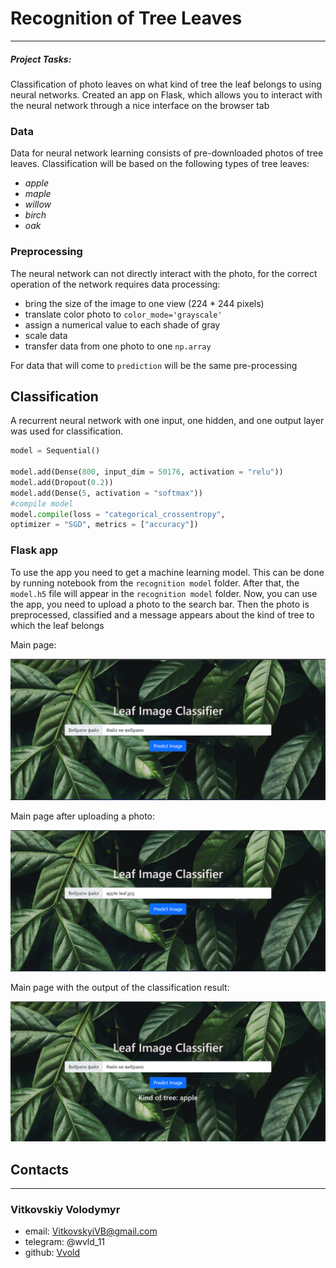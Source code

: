 # Recognition of Tree Leaves
____

##### Project Tasks:
Classification of photo leaves on what kind of tree the leaf belongs to using neural networks.
Created an app on Flask, which allows you to interact with the neural network through a nice interface on the browser tab

### Data
Data for neural network learning consists of pre-downloaded photos of tree leaves. Classification will be based on the
following types of tree leaves:
- *apple*
- *maple*
- *willow*
- *birch*
- *oak*


### Preprocessing
The neural network can not directly interact with the photo, for the correct operation of the network requires data processing:
- bring the size of the image to one view (224 * 244 pixels)
- translate color photo to `color_mode='grayscale'`
- assign a numerical value to each shade of gray
- scale data
- transfer data from one photo to one `np.array`

For data that will come to `prediction` will be the same pre-processing
## Classification
A recurrent neural network with one input, one hidden, and one output layer was used for classification.
``` python
model = Sequential()

model.add(Dense(800, input_dim = 50176, activation = "relu"))
model.add(Dropout(0.2))
model.add(Dense(5, activation = "softmax"))
#compile model
model.compile(loss = "categorical_crossentropy",
optimizer = "SGD", metrics = ["accuracy"])

```

### Flask app

To use the app you need to get a machine learning model. This can be done by running notebook 
from the `recognition model` folder. After that, the `model.h5` file will appear in the `recognition model` folder. Now, you can use the app,
you need to upload a photo to the search bar. Then the photo is preprocessed, classified and a message appears
about the kind of tree to which the leaf belongs


Main page:

<img src = "https://github.com/Vvold/Recognition-of-Tree-Leaves/blob/master/result_of_work_img/2022-03-05%20223630.png" alt = "main page">

Main page after uploading a photo:

<img src = "https://github.com/Vvold/Recognition-of-Tree-Leaves/blob/master/result_of_work_img/2022-03-05%20224016.png" alt = "download photo">

Main page with the output of the classification result:

<img src = "https://github.com/Vvold/Recognition-of-Tree-Leaves/blob/master/result_of_work_img/2022-03-05%20224039.png" alt = "prediction">

## Contacts

---
### Vitkovskiy Volodymyr
- email: VitkovskyiVB@gmail.com
- telegram: @wvld_11
- github: [Vvold](https://github.com/Vvold)
